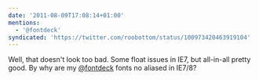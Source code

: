 ```yaml
---
date: '2011-08-09T17:08:14+01:00'
mentions:
  - '@fontdeck'
syndicated: 'https://twitter.com/roobottom/status/100973420463919104'
---
```

Well, that doesn't look too bad. Some float issues in IE7, but all-in-all pretty good. By why are my [@fontdeck](https://twitter.com/@fontdeck) fonts no aliased in IE7/8?
